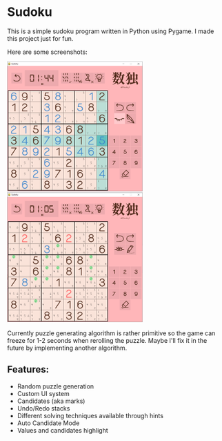# Sudoku
This is a simple sudoku program written in Python using Pygame. I made this project just for fun.

Here are some screenshots:

<img src="https://raw.githubusercontent.com/nuken0va/Sudoku-Pygame/master/Screen-1.png" height="300">
<img src="https://raw.githubusercontent.com/nuken0va/Sudoku-Pygame/master/Screen-2.png" height="300">

Currently puzzle generating algorithm is rather primitive so the game can freeze for 1-2 seconds when rerolling the puzzle. Maybe I'll fix it in the future by implementing another algorithm.

## Features:

+ Random puzzle generation
+ Custom UI system
+ Candidates (aka marks)
+ Undo/Redo stacks
+ Different solving techniques available through hints
+ Auto Candidate Mode
+ Values and candidates highlight 
